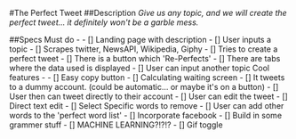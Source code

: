 #The Perfect Tweet
##Description
    *Give us any topic, and we will create the perfect tweet... it definitely won't be a garble mess.*

##Specs
    Must do - 
        - [] Landing page with description
        - [] User inputs a topic
        - [] Scrapes twitter, NewsAPI, Wikipedia, Giphy
        - [] Tries to create a perfect tweet
        - [] There is a button which 'Re-Perfects'
        - [] There are tabs where the data used is displayed
        - [] User can input another topic
    Cool features - 
        - [] Easy copy button
        - [] Calculating waiting screen
        - [] It tweets to a dummy account. (could be automatic... or maybe it's on a button)
        - [] User then can tweet directly to their account
        - [] User can edit the tweet
            - [] Direct text edit
            - [] Select Specific words to remove
            - [] User can add other words to the 'perfect word list' 
        - [] Incorporate facebook
        - [] Build in some grammer stuff
        - [] MACHINE LEARNING?!?!?
        - [] Gif toggle